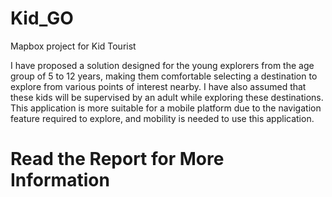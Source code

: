 # Kid_GO
Mapbox project for Kid Tourist

I have proposed a solution designed for the young explorers from the age group of 5 to 12 years, making them comfortable selecting a destination to explore from various points of interest nearby. I have also assumed that these kids will be supervised by an adult while exploring these destinations. This application is more suitable for a mobile platform due to the navigation feature required to explore, and mobility is needed to use this application.

# Read the Report for More Information
